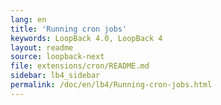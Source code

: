```yaml
---
lang: en
title: 'Running cron jobs'
keywords: LoopBack 4.0, LoopBack 4
layout: readme
source: loopback-next
file: extensions/cron/README.md
sidebar: lb4_sidebar
permalink: /doc/en/lb4/Running-cron-jobs.html
---
```

